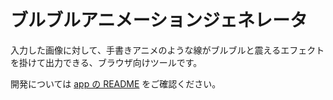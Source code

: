 # ブルブルアニメーションジェネレータ

入力した画像に対して、手書きアニメのような線がブルブルと震えるエフェクトを掛けて出力できる、ブラウザ向けツールです。

開発については [app の README](./packages/app/README.md) をご確認ください。
